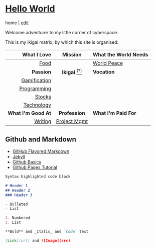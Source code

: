 # [Hello World](https://alwinwoo.github.io/)
home | [edit](https://github.com/alwinwoo/alwinwoo.github.io/edit/master/index.md)

Welcome adventurer to my little corner of cyberspace.

This is my ikigai matrix, by which this site is organised:

What I Love                                       | Mission               | What the World Needs
---:                                              | :---:                 | :---
[Food](#)                                         |                       | [World Peace](#)
**Passion**                                       | **Ikigai** [<sup>(?)</sup>](https://alwinwoo.github.io/ikigai.html)     | **Vocation**
[Gamification](#)                                 |                       |
[Programming](#)                                  |                       | 
[Stocks](https://alwinwoo.github.io/stocks.html)  |                       |
[Technology](#)                                   |                       |
**What I'm Good At**                              | **Profession**        | **What I'm Paid For**
[Writing](#)                                      | [Project Mgmt](#)     |                                               

## Github and Markdown
- [GitHub Flavored Markdown](https://guides.github.com/features/mastering-markdown/)
- [Jekyll](https://jekyllrb.com/)
- [Github Basics](https://help.github.com/categories/github-pages-basics/)
- [Github Pages Tutorial](https://biodata-club.github.io/githubPagesTutorial/)

```markdown
Syntax highlighted code block

# Header 1
## Header 2
### Header 3

- Bulleted
- List

1. Numbered
2. List

**Bold** and _Italic_ and `Code` text

[Link](url) and ![Image](src)
```

